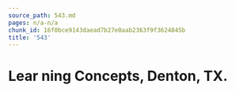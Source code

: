 ```yaml
---
source_path: 543.md
pages: n/a-n/a
chunk_id: 16f0bce9143daead7b27e0aab2363f9f3624845b
title: '543'
---
```

# Lear ning Concepts, Denton, TX.
